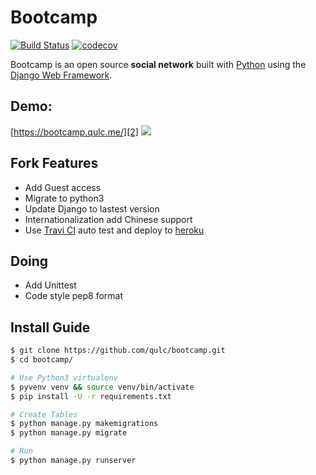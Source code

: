 # Bootcamp

[![Build Status](https://travis-ci.org/qulc/bootcamp.svg?branch=master)](https://travis-ci.org/qulc/bootcamp)
[![codecov](https://codecov.io/gh/qulc/bootcamp/branch/master/graph/badge.svg)](https://codecov.io/gh/qulc/bootcamp)

Bootcamp is an open source **social network** built with [Python][0] using the [Django Web Framework][1].

## Demo: 
[https://bootcamp.qulc.me/][2]
![](http://i.imgur.com/pGS1kRd.png)

## Fork Features
* Add Guest access
* Migrate to python3
* Update Django to lastest version
* Internationalization add Chinese support
* Use [Travi CI][3] auto test and deploy to [heroku][4]

## Doing
* Add Unittest
* Code style pep8 format

## Install Guide
```bash
$ git clone https://github.com/qulc/bootcamp.git
$ cd bootcamp/

# Use Python3 virtualenv
$ pyvenv venv && source venv/bin/activate 
$ pip install -U -r requirements.txt

# Create Tables
$ python manage.py makemigrations
$ python manage.py migrate

# Run
$ python manage.py runserver
```

[0]: https://www.python.org/
[1]: https://www.djangoproject.com/
[2]: https://bootcamp.qulc.me/
[3]: https://travis-ci.org/
[4]: https://www.heroku.com
